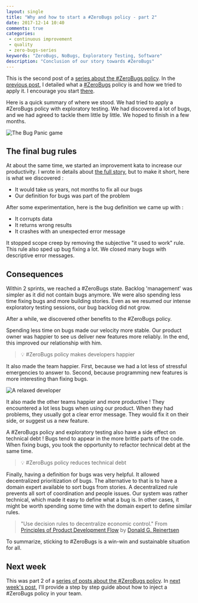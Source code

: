 ```yaml
---
layout: single
title: "Why and how to start a #ZeroBugs policy - part 2"
date: 2017-12-14 10:40
comments: true
categories: 
 - continuous improvement
 - quality
 - zero-bugs-series
keywords: "ZeroBugs, NoBugs, Exploratory Testing, Software"
description: "Conclusion of our story towards #ZeroBugs"
---
```

This is the second post of a [series about the #ZeroBugs policy]({{site.baseurl}}/categories/#zero-bugs-series/). In the [previous post](/why-and-how-to-start-a-number-zerobugs-policy-part-1/), I detailed what a [#ZeroBugs](http://www.jamesshore.com/Agile-Book/no_bugs.html) policy is and how we tried to apply it. I encourage you start [there](/why-and-how-to-start-a-number-zerobugs-policy-part-1/).

Here is a quick summary of where we stood. We had tried to apply a #ZeroBugs policy with exploratory testing. We had discovered a lot of bugs, and we had agreed to tackle them little by little. We hoped to finish in a few months.

![The Bug Panic game]({{site.url}}{{site.baseurl}}/imgs/2017-11-22-why-and-how-to-start-a-number-zerobugs-policy-part-2/bug-panic.jpg)

## The final bug rules

At about the same time, we started an improvement kata to increase our productivity. I wrote in details about [the full story](/how-we-used-the-improvement-kata-to-gain-25-percent-of-productivity-part-1/), but to make it short, here is what we discovered :

*   It would take us years, not months to fix all our bugs
*   Our definition for bugs was part of the problem

After some experimentation, here is the bug definition we came up with :

*   It corrupts data
*   It returns wrong results
*   It crashes with an unexpected error message

It stopped scope creep by removing the subjective "it used to work" rule. This rule also sped up bug fixing a lot. We closed many bugs with descriptive error messages.

## Consequences

Within 2 sprints, we reached a #ZeroBugs state. Backlog 'management' was simpler as it did not contain bugs anymore. We were also spending less time fixing bugs and more building stories. Even as we resumed our intense exploratory testing sessions, our bug backlog did not grow.

After a while, we discovered other benefits to the #ZeroBugs policy.

Spending less time on bugs made our velocity more stable. Our product owner was happier to see us deliver new features more reliably. In the end, this improved our relationship with him. 

> 💡 #ZeroBugs policy makes developers happier

It also made the team happier. First, because we had a lot less of stressful emergencies to answer to. Second, because programming new features is more interesting than fixing bugs.

![A relaxed developer]({{site.url}}{{site.baseurl}}/imgs/2017-11-22-why-and-how-to-start-a-number-zerobugs-policy-part-2/happy-developer.jpg)

It also made the other teams happier and more productive ! They encountered a lot less bugs when using our product. When they had problems, they usually got a clear error message. They would fix it on their side, or suggest us a new feature.

A #ZeroBugs policy and exploratory testing also have a side effect on technical debt ! Bugs tend to appear in the more brittle parts of the code. When fixing bugs, you took the opportunity to refactor technical debt at the same time.

> 💡 #ZeroBugs policy reduces technical debt

Finally, having a definition for bugs was very helpful. It allowed decentralized prioritization of bugs. The alternative to that is to have a domain expert available to sort bugs from stories. A decentralized rule prevents all sort of coordination and people issues. Our system was rather technical, which made it easy to define what a bug is. In other cases, it might be worth spending some time with the domain expert to define similar rules.

> "Use decision rules to decentralize economic control." From [Principles of Product Development Flow](https://www.amazon.com/Principles-Product-Development-Flow-Generation-ebook/dp/B007TKU0O0/ref=sr_1_1?s=books&ie=UTF8&qid=1511344068&sr=1-1&keywords=reinertsen+flow) by [Donald G. Reinertsen](http://reinertsenassociates.com/) 

To summarize, sticking to #ZeroBugs is a win-win and sustainable situation for all.

## Next week

This was part 2 of a [series of posts about the #ZeroBugs policy]({{site.baseurl}}/categories/#zero-bugs-series/). In [next week's post](/why-and-how-to-start-a-number-zerobugs-policy-part-3/), I'll provide a step by step guide about how to inject a #ZeroBugs policy in your team.
